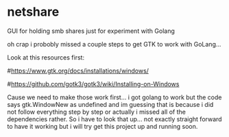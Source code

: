 # netshare
GUI for holding smb shares just for experiment with Golang

oh crap i probobly missed a couple steps to get GTK to work with GoLang...

Look at this resources first:

#https://www.gtk.org/docs/installations/windows/

#https://github.com/gotk3/gotk3/wiki/Installing-on-Windows

Cause we need to make those work first... i got golang to work but the code says gtk.WindowNew as undefined and im guessing that is because i did not follow everything step by step or actually i missed all of the dependencies rather.
So i have to look that up... not exactly straight forward to have it working but i will try get this project up and running soon.
